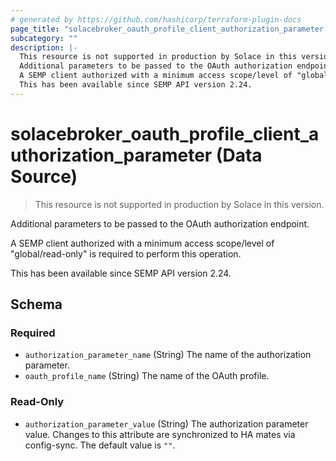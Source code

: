 ```yaml
---
# generated by https://github.com/hashicorp/terraform-plugin-docs
page_title: "solacebroker_oauth_profile_client_authorization_parameter Data Source - solacebroker"
subcategory: ""
description: |-
  This resource is not supported in production by Solace in this version.
  Additional parameters to be passed to the OAuth authorization endpoint.
  A SEMP client authorized with a minimum access scope/level of "global/read-only" is required to perform this operation.
  This has been available since SEMP API version 2.24.
---
```


# solacebroker_oauth_profile_client_authorization_parameter (Data Source)

> This resource is not supported in production by Solace in this version.

Additional parameters to be passed to the OAuth authorization endpoint.



A SEMP client authorized with a minimum access scope/level of "global/read-only" is required to perform this operation.

This has been available since SEMP API version 2.24.



<!-- schema generated by tfplugindocs -->
## Schema

### Required

- `authorization_parameter_name` (String) The name of the authorization parameter.
- `oauth_profile_name` (String) The name of the OAuth profile.

### Read-Only

- `authorization_parameter_value` (String) The authorization parameter value. Changes to this attribute are synchronized to HA mates via config-sync. The default value is `""`.
